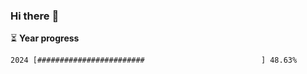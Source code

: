 ### Hi there :wave:

:hourglass_flowing_sand: **Year progress**

```txt
2024 [########################                          ] 48.63%
```
